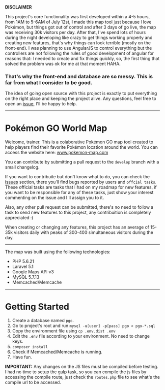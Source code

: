 **DISCLAIMER**

This project's core functionality was first developed within a 4-5 hours, from 1AM to 5-6AM of July 12st, I made this map tool
just because I love Pokémon, but things got out of control and after 3 days of go live, the map was receiving 30k visitors per
day. After that, I've spend lots of hours during the night developing like crazy to get things working properly and creating 
new features, that's why things can look terrible (mostly on the front-end). I was planning to use AngularJS to control everything
but the controllers are not following the rules of good development of angular for reasons that: I needed to create and fix things quickly, so, the first thing that solved the problem was ok for me at that moment HAHA.

### That's why the front-end and database are so messy. This is far from what I consider to be good.

The idea of going open source with this project is exactly to put everything on the right place and keeping the project alive.
Any questions, feel free to open an [issue](https://github.com/felipefrancisco/pokemon-go-map/issues), I'll be happy to help.

---

# Pokémon GO World Map
Welcome, trainer. This is a colaborative Pokémon GO map tool created to help players find their favorite Pokémon location around the world. You can access the website here: www.pokemon-map.com

You can contribute by submitting a pull request to the `develop` branch with a small changelog.

If you want to contribuite but don't know what to do, you can check the [issues](https://github.com/felipefrancisco/pokemon-go-map/issues) section, there you'll find bugs reported by users and `offcial tasks`. These official tasks are tasks that I had on my roadmap for new features, if you want to be responsible for any of these tasks, just show your interest commenting on the issue and I'll assign you to it.

Also, any other pull request can be submitted, there's no need to follow a task to send new features to this project, any contribuition is completely appreciated :)

When creating or changing any features, this project has an average of 15-35k visitors daily with peaks of 300-400 simultaneous visitors during the day.

---

The map was built using the following technologies:
- PHP 5.6.21
- Laravel 5.1
- Google Maps API v3
- MySQL 5.7.13
- Memcached/Memcache

---

# Getting Started

1. Create a database named `pgo`.
1. Go to project's root and run `mysql -u[user] -p[pass] pgo < pgo-*.sql`
2. Copy the environment file using `cp .env.dist .env`
3. Edit the `.env` file according to your environment. No need to change keys.
4. `composer install`
5. Check if Memcached/Memcache is running.
6. Have fun.

**IMPORTANT:** Any changes on the JS files must be compiled before testing. I had no time to setup the gulp task, so you can compile the js files by accessing the compile route, just check the `routes.php` file to see what's the compile url to be accessed.